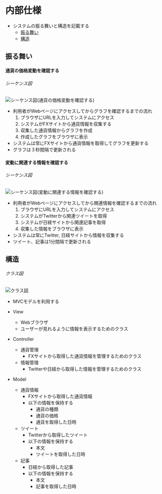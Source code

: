 # 内部仕様
- システムの振る舞いと構造を記載する
	- [振る舞い](http://localhost:8888/regulus_docs/internal.html#id2)
	- [構造](http://localhost:8888/regulus_docs/internal.html#id5)

## 振る舞い
#### 通貨の価格変動を確認する
###### シーケンス図
![](http://localhost:8888/regulus_docs/_images/sequence_graph.jpg "シーケンス図(通貨の価格変動を確認する)")

- 利用者がWebページにアクセスしてからグラフを確認するまでの流れ
	1. ブラウザにURLを入力してシステムにアクセス
	2. システムがFXサイトから通貨情報を収集する
	3. 収集した通貨情報からグラフを作成
	4. 作成したグラフをブラウザに表示
- システムは常にFXサイトから通貨情報を取得してグラフを更新する
- グラフは３秒間隔で更新される

#### 変動に関連する情報を確認する
###### シーケンス図
![](http://localhost:8888/regulus_docs/_images/sequence_info.jpg "シーケンス図(変動に関連する情報を確認する)")

- 利用者がWebページにアクセスしてから関連情報を確認するまでの流れ
	1. ブラウザにURLを入力してシステムにアクセス
	2. システムがTwitterから関連ツイートを取得
	3. システムが日経サイトから関連記事を取得
	4. 収集した情報をブラウザに表示
- システムは常にTwitter, 日経サイトから情報を収集する
- ツイート、記事は1分間隔で更新される

## 構造
###### クラス図
![](http://localhost:8888/regulus_docs/_images/class.jpg "クラス図")

- MVCモデルを利用する

- View
	- Webブラウザ
	- ユーザーが見れるように情報を表示するためのクラス

- Controller
	- 通貨管理
		- FXサイトから取得した通貨情報を管理するためのクラス
	- 情報管理
		- Twitterや日経から取得した情報を管理するためのクラス

- Model
	- 通貨情報
		- FXサイトから取得した通貨情報
		- 以下の情報を保持する
			- 通貨の種類
			- 通貨の価格
			- 通貨を取得した日時
	- ツイート
		- Twitterから取得したツイート
		- 以下の情報を保持する
			- 本文
			- ツイートを取得した日時
	- 記事
		- 日経から取得した記事
		- 以下の情報を保持する
			- 本文
			- 記事を取得した日時
